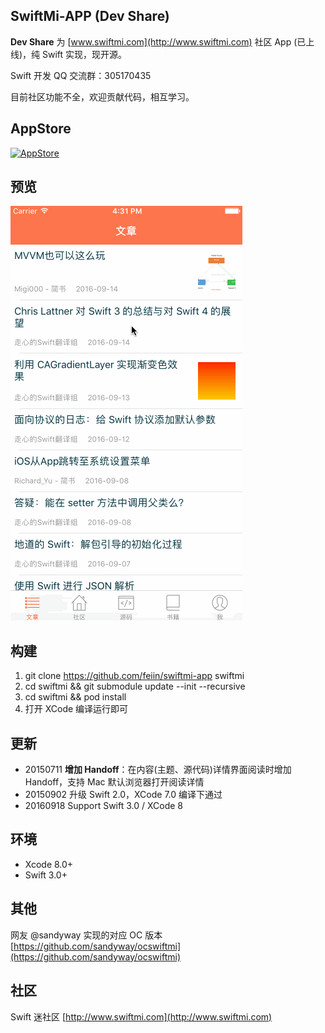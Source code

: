 SwiftMi-APP (Dev Share)
---

**Dev Share** 为 [www.swiftmi.com](http://www.swiftmi.com) 社区 App (已上线)，纯 Swift 实现，现开源。

Swift 开发 QQ 交流群：305170435

目前社区功能不全，欢迎贡献代码，相互学习。

## AppStore

[<img src="https://cloud.githubusercontent.com/assets/219689/5575342/963e0ee8-9013-11e4-8091-7ece67d64729.png" width="135" height="40" alt="AppStore"/>](https://appsto.re/cn/C3Hn7.i)

## 预览

![demo](swiftmi.gif)

## 构建

1. git clone https://github.com/feiin/swiftmi-app swiftmi
2. cd swiftmi && git submodule update --init --recursive
3. cd swiftmi && pod install
4. 打开 XCode 编译运行即可

## 更新

- 20150711  **增加 Handoff**：在内容(主题、源代码)详情界面阅读时增加 Handoff，支持 Mac 默认浏览器打开阅读详情
- 20150902  升级 Swift 2.0，XCode 7.0 编译下通过
- 20160918  Support Swift 3.0 / XCode 8

## 环境

- Xcode 8.0+
- Swift 3.0+

## 其他

网友 @sandyway 实现的对应 OC 版本 [https://github.com/sandyway/ocswiftmi](https://github.com/sandyway/ocswiftmi)

## 社区

Swift 迷社区 [http://www.swiftmi.com](http://www.swiftmi.com)
